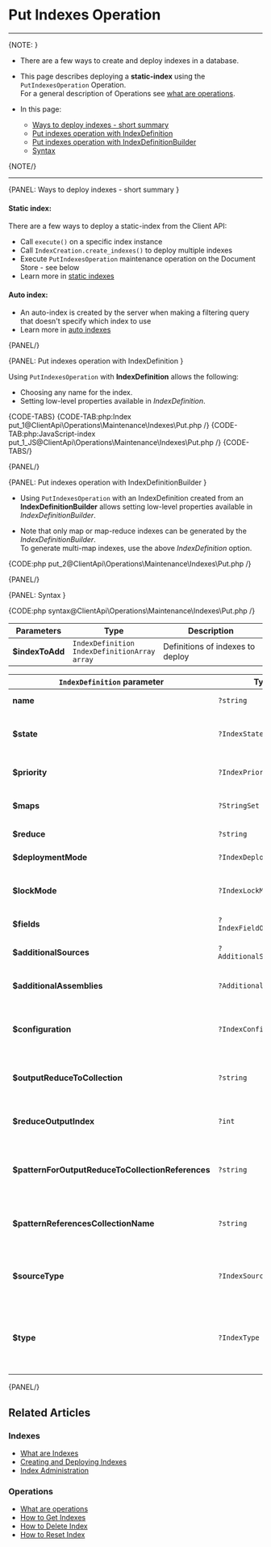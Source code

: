 # Put Indexes Operation

 ---

{NOTE: }

* There are a few ways to create and deploy indexes in a database.  

* This page describes deploying a **static-index** using the `PutIndexesOperation` Operation.  
  For a general description of Operations see [what are operations](../../../../client-api/operations/what-are-operations).  

* In this page:
    * [Ways to deploy indexes - short summary](../../../../client-api/operations/maintenance/indexes/put-indexes#ways-to-deploy-indexes---short-summary)
    * [Put indexes operation with IndexDefinition](../../../../client-api/operations/maintenance/indexes/put-indexes#put-indexes-operation-with-indexdefinition)
    * [Put indexes operation with IndexDefinitionBuilder](../../../../client-api/operations/maintenance/indexes/put-indexes#put-indexes-operation-with-indexdefinitionbuilder)
    * [Syntax](../../../../client-api/operations/maintenance/indexes/put-indexes#syntax)

{NOTE/}

---

{PANEL: Ways to deploy indexes - short summary }

#### Static index:

There are a few ways to deploy a static-index from the Client API:  

  * Call `execute()` on a specific index instance
  * Call `IndexCreation.create_indexes()` to deploy multiple indexes
  * Execute `PutIndexesOperation` maintenance operation on the Document Store - see below
  * Learn more in [static indexes](../../../../indexes/creating-and-deploying#static-indexes)

#### Auto index:  

  * An auto-index is created by the server when making a filtering query that doesn't specify which index to use
  * Learn more in [auto indexes](../../../../indexes/creating-and-deploying#auto-indexes)

{PANEL/}

{PANEL: Put indexes operation with IndexDefinition }

Using `PutIndexesOperation` with **IndexDefinition** allows the following:  

  * Choosing any name for the index.
  * Setting low-level properties available in _IndexDefinition_.

{CODE-TABS}
{CODE-TAB:php:Index put_1@ClientApi\Operations\Maintenance\Indexes\Put.php /}
{CODE-TAB:php:JavaScript-index put_1_JS@ClientApi\Operations\Maintenance\Indexes\Put.php /}
{CODE-TABS/}

{PANEL/}

{PANEL: Put indexes operation with IndexDefinitionBuilder }

* Using `PutIndexesOperation` with an IndexDefinition created from an **IndexDefinitionBuilder** 
  allows setting low-level properties available in _IndexDefinitionBuilder_.  

* Note that only map or map-reduce indexes can be generated by the _IndexDefinitionBuilder_.  
  To generate multi-map indexes, use the above _IndexDefinition_ option. 

{CODE:php put_2@ClientApi\Operations\Maintenance\Indexes\Put.php /}

{PANEL/}

{PANEL: Syntax }

{CODE:php syntax@ClientApi\Operations\Maintenance\Indexes\Put.php /}

| Parameters | Type | Description |
| - |- | - |
| **$indexToAdd** | `IndexDefinition`<br>`IndexDefinitionArray`<br>`array`| Definitions of indexes to deploy |

<a id="indexDefinition" />

| `IndexDefinition` parameter| Type | Description |
| - |- | - |
| **name** | `?string` | Name of the index, a unique identifier |
| **$state** | `?IndexState` | State of index<br>(NORMAL, DISABLED, IDLE, ERROR) |
| **$priority** | `?IndexPriority` | Priority of index<br>(LOW, NORMAL, HIGH) |
| **$maps** | `?StringSet` | All the map functions for the index |
| **$reduce** | `?string` | The index reduce function |
| **$deploymentMode** | `?IndexDeploymentMode` | Deployment mode<br>(`parallel`, `rolling`) |
| **$lockMode** | `?IndexLockMode` | Lock mode of index<br>(`Unlock`, `LockedIgnore`, `LockedError`) |
| **$fields** | `?IndexFieldOptionsArray` | _IndexFieldOptions_ per index field |
| **$additionalSources** | `?AdditionalSourcesArray` | Additional code files to be compiled with this index |
| **$additionalAssemblies** | `?AdditionalAssemblySet` | Additional assemblies that are referenced |
| **$configuration** | `?IndexConfiguration` | Can override [indexing configuration](../../../../server/configuration/indexing-configuration) by setting this dictionary |
| **$outputReduceToCollection** | `?string` | A collection name for saving the reduce results as documents |
| **$reduceOutputIndex** | `?int` | This number will be part of the reduce results documents IDs |
| **$patternForOutputReduceToCollectionReferences** | `?string` | Pattern for documents IDs which reference IDs of reduce results documents |
| **$patternReferencesCollectionName** | `?string` | A collection name for the reference documents created based on provided pattern |
| **$sourceType** | `?IndexSourceType` | Index source type<br>Can be `None`, `Documents`, `TimeSeries`, `Counters` |
| **$type** | `?IndexType` | Index type<br>Can be `None`, `AutoMap`, `AutoMapReduce`, `Map`, `MapReduce`, `Faulty`, `JavaScriptMap`, `JavaScriptMapReduce` |

{PANEL/}

## Related Articles

### Indexes

- [What are Indexes](../../../../indexes/what-are-indexes)
- [Creating and Deploying Indexes](../../../../indexes/creating-and-deploying)
- [Index Administration](../../../../indexes/index-administration)

### Operations

- [What are operations](../../../../client-api/operations/what-are-operations)
- [How to Get Indexes](../../../../client-api/operations/maintenance/indexes/get-indexes)
- [How to Delete Index](../../../../client-api/operations/maintenance/indexes/delete-index)
- [How to Reset Index](../../../../client-api/operations/maintenance/indexes/reset-index)
